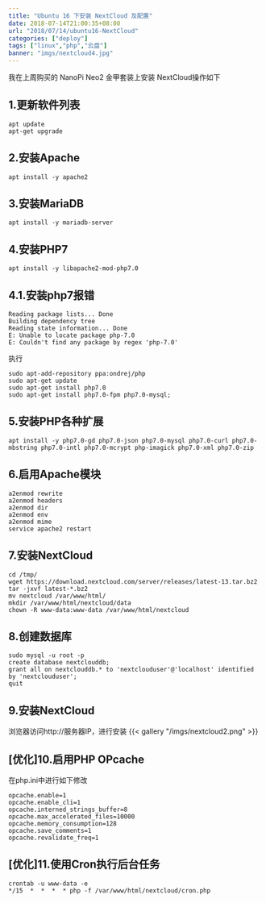 ```yaml
---
title: "Ubuntu 16 下安装 NextCloud 及配置"
date: 2018-07-14T21:00:35+08:00
url: "2018/07/14/ubuntu16-NextCloud"
categories: ["deploy"]
tags: ["linux","php","云盘"]
banner: "imgs/nextcloud4.jpg"
---
```


我在上周购买的 NanoPi Neo2 金甲套装上安装 NextCloud操作如下

<!--more-->
## 1.更新软件列表
```
apt update
apt-get upgrade
```

## 2.安装Apache
```
apt install -y apache2
```

## 3.安装MariaDB
```
apt install -y mariadb-server
```

## 4.安装PHP7
```
apt install -y libapache2-mod-php7.0
```

## 4.1.安装php7报错
```
Reading package lists... Done
Building dependency tree
Reading state information... Done
E: Unable to locate package php-7.0
E: Couldn't find any package by regex 'php-7.0'
```
执行
```
sudo apt-add-repository ppa:ondrej/php
sudo apt-get update
sudo apt-get install php7.0
sudo apt-get install php7.0-fpm php7.0-mysql;
```

## 5.安装PHP各种扩展
```
apt install -y php7.0-gd php7.0-json php7.0-mysql php7.0-curl php7.0-mbstring php7.0-intl php7.0-mcrypt php-imagick php7.0-xml php7.0-zip
```

## 6.启用Apache模块
```
a2enmod rewrite
a2enmod headers
a2enmod dir
a2enmod env
a2enmod mime
service apache2 restart
```

## 7.安装NextCloud
```
cd /tmp/
wget https://download.nextcloud.com/server/releases/latest-13.tar.bz2
tar -jxvf latest-*.bz2
mv nextcloud /var/www/html/
mkdir /var/www/html/nextcloud/data
chown -R www-data:www-data /var/www/html/nextcloud
```

## 8.创建数据库
```
sudo mysql -u root -p
create database nextclouddb;
grant all on nextclouddb.* to 'nextclouduser'@'localhost' identified by 'nextclouduser';
quit
```

## 9.安装NextCloud
浏览器访问http://服务器IP，进行安装
{{< gallery "/imgs/nextcloud2.png" >}}

## [优化]10.启用PHP OPcache

在php.ini中进行如下修改
```
opcache.enable=1
opcache.enable_cli=1
opcache.interned_strings_buffer=8
opcache.max_accelerated_files=10000
opcache.memory_consumption=128
opcache.save_comments=1
opcache.revalidate_freq=1
```

## [优化]11.使用Cron执行后台任务
```
crontab -u www-data -e
*/15  *  *  *  * php -f /var/www/html/nextcloud/cron.php
```
<!--more-->
